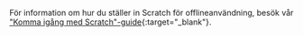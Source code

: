 För information om hur du ställer in Scratch för offlineanvändning, besök vår ["Komma igång med Scratch"-guide](https://projects.raspberrypi.org/sv-SE/projects/getting-started-scratch/1){:target="_blank"}.
